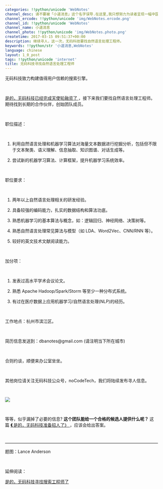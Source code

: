```yaml
---
categories: !!python/unicode 'WebNotes'
channel_desc: 请不要被「小道消息」这个名字误导.在这里,我只想努力为读者呈现一幅中国互联网的清明上河图.
channel_ercode: !!python/unicode 'img/WebNotes.ercode.png'
channel_id: !!python/unicode 'WebNotes'
channel_name: 小道消息
channel_photo: !!python/unicode 'img/WebNotes.photo.png'
createtime: 2017-03-15 09:51:37+00:00
description: 继续寻人，这一次，无码科技要找自然语言处理工程师。
keywords: !!python/str '小道消息,WebNotes'
language: chinese
layout: 1_0_post
tags: !!python/unicode 'internet'
title: 无码科技寻找自然语言处理工程师
---
```

<div class="rich_media_content" id="js_content">
<p style="white-space: normal;">
         无码科技致力构建值得用户信赖的搜索引擎。
        </p>
<p style="white-space: normal;">
<inherit>
<br/>
</inherit>
</p>
<p style="white-space: normal;">
<a data_ue_src="http://mp.weixin.qq.com/s?__biz=MjM5ODIyMTE0MA==&amp;mid=2650969332&amp;idx=1&amp;sn=e0b7dc1230c75dc3786a3aadf247fea2&amp;chksm=bd3830cf8a4fb9d9b740679cc2dbed42f070aba5346d5983640222a2ce5dc26fe05aad213238&amp;scene=21#wechat_redirect" href="http://mp.weixin.qq.com/s?__biz=MjM5ODIyMTE0MA==&amp;mid=2650969332&amp;idx=1&amp;sn=e0b7dc1230c75dc3786a3aadf247fea2&amp;chksm=bd3830cf8a4fb9d9b740679cc2dbed42f070aba5346d5983640222a2ce5dc26fe05aad213238&amp;scene=21#wechat_redirect" target="_blank">
          是的，无码科技已经完成天使轮融资了
         </a>
         ，接下来我们要找自然语言处理工程师。期待找到长期的合作伙伴，创始团队成员。
        </p>
<p style="white-space: normal;">
<br/>
</p>
<p style="white-space: normal;">
         职位描述：
        </p>
<p>
<br/>
</p>
<ol class="list-paddingleft-2" style="list-style-type: decimal;">
<li>
<p>
           利用自然语言处理和机器学习算法对海量文本数据进行挖掘分析，包括但不限于文本聚类、语义理解、信息抽取、知识图谱、对话生成等。
          </p>
</li>
<li>
<p>
           尝试新的机器学习算法、计算框架，提升机器学习系统效率。
          </p>
</li>
</ol>
<p>
<br/>
</p>
<p style="white-space: normal;">
         职位要求：
        </p>
<p>
<br/>
</p>
<ol class="list-paddingleft-2" style="list-style-type: decimal;">
<li>
<p>
           两年以上自然语言处理相关的研发经验。
          </p>
</li>
<li>
<p>
           具备较强的编码能力，扎实的数据结构和算法功底。
          </p>
</li>
<li>
<p>
           熟悉机器学习的基本算法与概念，如：逻辑回归、神经网络、决策树等。
          </p>
</li>
<li>
<p>
           熟悉自然语言处理常见算法与模型（如 LDA、Word2Vec、CNN/RNN 等）。
          </p>
</li>
<li>
<p>
           较好的英文技术文献阅读能力。
          </p>
</li>
</ol>
<p>
<br/>
</p>
<p style="white-space: normal;">
         加分项：
        </p>
<p style="white-space: normal;">
<br/>
</p>
<ol class="list-paddingleft-2" style="list-style-type: decimal;">
<li>
<p>
           发表过高水平学术会议论文。
          </p>
</li>
<li>
<p>
           熟悉 Apache Hadoop/Spark/Storm 等至少一种分布式系统。
          </p>
</li>
<li>
<p>
           有过在医疗数据上应用机器学习/自然语言处理(NLP)的经历。
          </p>
</li>
</ol>
<p style="white-space: normal;">
<br/>
</p>
<p style="white-space: normal;">
         工作地点：杭州市滨江区。
        </p>
<p style="white-space: normal;">
<br/>
</p>
<p style="white-space: normal;">
         简历信息发送到：dbanotes@gmail.com (请注明当下所在城市)
        </p>
<p style="white-space: normal;">
<br/>
</p>
<p style="white-space: normal;">
         合则约谈，顺便来办公室坐坐。
        </p>
<p style="white-space: normal;">
<br/>
</p>
<p style="white-space: normal;">
         其他岗位请关注无码科技公众号，noCodeTech，我们将陆续发布寻人信息。
        </p>
<p style="white-space: normal;">
<br/>
</p>
<p>
<img data-ratio="1" data-s="300,640" data-src="" data-type="jpeg" data-w="430" src="{{ '/img/ow5rEn8QGlHRVQMw45XrygJlw3fshBAGY0vNic235N8HGlOJVYw8gjffMT3fZicpCfwRIB6MRCVW6UhX0jY5pib9Q.jpeg' | prepend: site.img | replace: '//','/' }}"/>
</p>
<p style="white-space: normal;">
<br/>
</p>
<p style="white-space: normal;">
         等等，似乎漏掉了必要的信息?
         <strong style="white-space: normal;">
          这个团队能给一个合格的候选人提供什么呢？
         </strong>
         这篇
         <strong style="white-space: normal;">
</strong>
<a data_ue_src="http://mp.weixin.qq.com/s?__biz=MjM5ODIyMTE0MA==&amp;mid=2650969268&amp;idx=1&amp;sn=e3550623e2679059ab1b6c11008320ff&amp;chksm=bd38308f8a4fb9995c08146fcc8e6a6471688b351defb67fe5a4f5eca9ac56e8aa0602a4d09b&amp;scene=21#wechat_redirect" href="http://mp.weixin.qq.com/s?__biz=MjM5ODIyMTE0MA==&amp;mid=2650969268&amp;idx=1&amp;sn=e3550623e2679059ab1b6c11008320ff&amp;chksm=bd38308f8a4fb9995c08146fcc8e6a6471688b351defb67fe5a4f5eca9ac56e8aa0602a4d09b&amp;scene=21#wechat_redirect" style="white-space: normal;" target="_blank">
<strong>
           《
          </strong>
          是的，无码科技准备招人了》
         </a>
         ，应该会给出答案。
        </p>
<p style="white-space: normal;">
<br/>
</p>
<hr style="margin-top: 1em; margin-bottom: 1em; font-size: 16px; white-space: normal; font-family: Lato, Helvetica, Arial, freesans, clean, sans-serif; border-right-width: 0px; border-bottom-width: 0px; border-left-width: 0px; border-top-style: solid; border-top-color: rgb(234, 234, 234); height: 1px; color: rgb(51, 51, 51);"/>
<p style="white-space: normal;">
         题图：Lance Anderson
        </p>
<p>
<br/>
</p>
<p>
         延伸阅读：
        </p>
<p>
<a data_ue_src="http://mp.weixin.qq.com/s?__biz=MjM5ODIyMTE0MA==&amp;mid=2650969319&amp;idx=1&amp;sn=8c1ef50a759467fe09781dd6033b0e74&amp;chksm=bd3830dc8a4fb9ca8709ca0c2bf31d2e876bb712892d675c4a8f66c758d789fbfcabcfc48245&amp;scene=21#wechat_redirect" href="http://mp.weixin.qq.com/s?__biz=MjM5ODIyMTE0MA==&amp;mid=2650969319&amp;idx=1&amp;sn=8c1ef50a759467fe09781dd6033b0e74&amp;chksm=bd3830dc8a4fb9ca8709ca0c2bf31d2e876bb712892d675c4a8f66c758d789fbfcabcfc48245&amp;scene=21#wechat_redirect" target="_blank">
          是的，无码科技寻找搜索工程师了
         </a>
<br/>
</p>
</div>